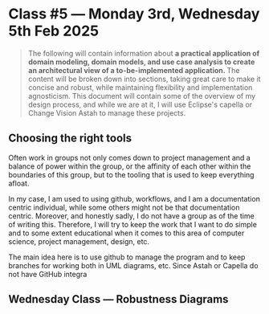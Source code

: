 # Class #5 ― Monday 3rd, Wednesday 5th Feb 2025  

> The following will contain information about <b>a practical application of domain modeling, domain models, and use 
> case analysis to create an architectural view of a to-be-implemented application. </b> The content will be broken 
> down into sections, taking great care to make it concise and robust, while maintaining flexibility and implementation 
> agnosticism. This document will contain some of the overview of my design process, and while we are at it, I will 
> use Eclipse's capella or Change Vision Astah to manage these projects.


## Choosing the right tools
<p>Often work in groups not only comes down to project management and a balance of power within the group, or the 
affinity of each other within the boundaries of this group, but to the tooling that is used to keep everything afloat.
</p>
<p>In my case, I am used to using github, workflows, and I am a documentation centric individual, while some others 
might not be that documentation centric. Moreover, and honestly sadly, I do not have a group as of the time of 
writing this. Therefore, I will try to keep the work that I want to do simple and to some extent educational when it 
comes to this area of computer science, project management, design, etc.
</p>
<p>The main idea here is to use github to manage the program and to keep branches for working both in UML diagrams, 
etc. Since Astah or Capella do not have GitHub integra</p>


## Wednesday Class ― Robustness Diagrams

